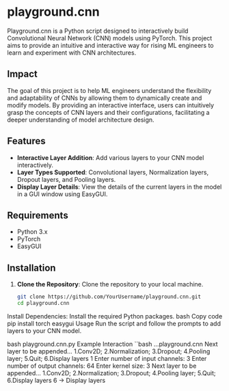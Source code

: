 # playground.cnn

Playground.cnn is a Python script designed to interactively build Convolutional Neural Network (CNN) models using PyTorch. This project aims to provide an intuitive and interactive way for rising ML engineers to learn and experiment with CNN architectures.

## Impact

The goal of this project is to help ML engineers understand the flexibility and adaptability of CNNs by allowing them to dynamically create and modify models. By providing an interactive interface, users can intuitively grasp the concepts of CNN layers and their configurations, facilitating a deeper understanding of model architecture design.

## Features

- **Interactive Layer Addition**: Add various layers to your CNN model interactively.
- **Layer Types Supported**: Convolutional layers, Normalization layers, Dropout layers, and Pooling layers.
- **Display Layer Details**: View the details of the current layers in the model in a GUI window using EasyGUI.

## Requirements

- Python 3.x
- PyTorch
- EasyGUI

## Installation

1. **Clone the Repository**: Clone the repository to your local machine.
   ```bash
   git clone https://github.com/YourUsername/playground.cnn.git
   cd playground.cnn
Install Dependencies: Install the required Python packages.
bash
Copy code
pip install torch easygui
Usage
Run the script and follow the prompts to add layers to your CNN model.

bash
playground.cnn.py
Example Interaction
``bash
...playground.cnn
  Next layer to be appended...
  1.Conv2D; 2.Normalization; 3.Dropout; 4.Pooling layer;
  5.Quit; 6.Display layers
  1
  Enter number of input channels: 3
  Enter number of output channels: 64
  Enter kernel size: 3
  Next layer to be appended...
  1.Conv2D; 2.Normalization; 3.Dropout; 4.Pooling layer;
  5.Quit; 6.Display layers
  6 -> Display layers                    
